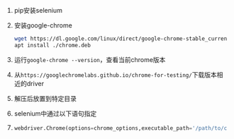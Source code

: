 1. pip安装selenium

2. 安装google-chrome

    ```bash
    wget https://dl.google.com/linux/direct/google-chrome-stable_current_amd64.deb -o chrome.deb
    apt install ./chrome.deb
    ```

3. 运行`google-chrome --version`，查看当前chrome版本
4. 从`https://googlechromelabs.github.io/chrome-for-testing/`下载版本相近的driver
5. 解压后放置到特定目录
6. selenium中通过以下语句指定
7. 
    ```python
    webdriver.Chrome(options=chrome_options,executable_path='/path/to/chromedriver')
    ```

